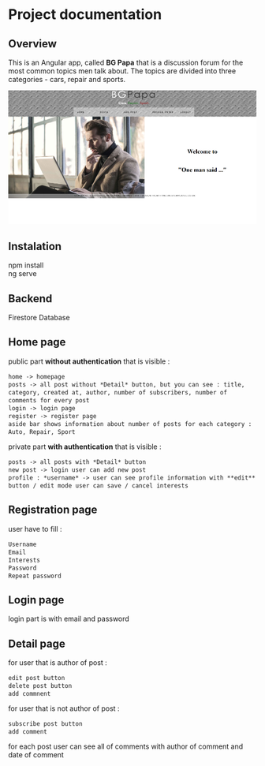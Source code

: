 # Project documentation
## Overview
  This is an Angular app, called **BG Papa** that is a discussion forum for the most common topics men talk about. The topics are divided into three categories - cars, repair and sports.

  
![homepage image](Homepage.png)


## Instalation

  npm install  
  ng serve
  
## Backend

  Firestore Database
  
## Home page

  public part **without authentication** that is visible :
  
    home -> homepage  
    posts -> all post without *Detail* button, but you can see : title, category, created at, author, number of subscribers, number of comments for every post  
    login -> login page  
    register -> register page  
    aside bar shows information about number of posts for each category : Auto, Repair, Sport 

    

  private part **with authentication** that is visible : 
  
    posts -> all posts with *Detail* button  
    new post -> login user can add new post  
    profile : *username* -> user can see profile information with **edit** button / edit mode user can save / cancel interests

## Registration page 

  user have to fill :  
  
    Username  
    Email  
    Interests  
    Password  
    Repeat password

## Login page

  login part is with email and password

## Detail page

  for user that is author of post :  
  
    edit post button  
    delete post button  
    add commnent

  for user that is not author of post :  

    subscribe post button  
    add comment  

  for each post user can see all of comments with author of comment and date of comment


    
